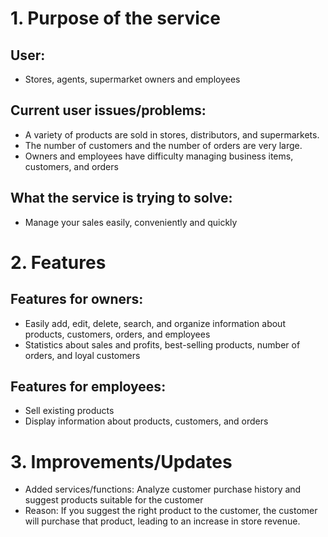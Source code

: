 # 1. Purpose of the service
## User:
+ Stores, agents, supermarket owners and employees
## Current user issues/problems:
+ A variety of products are sold in stores, distributors, and supermarkets.
+ The number of customers and the number of orders are very large.
+ Owners and employees have difficulty managing business items, customers, and orders
## What the service is trying to solve:
+ Manage your sales easily, conveniently and quickly
# 2. Features
## Features for owners:
+ Easily add, edit, delete, search, and organize information about products, customers, orders, and employees
+ Statistics about sales and profits, best-selling products, number of orders, and loyal customers
## Features for employees:
+ Sell existing products
+ Display information about products, customers, and orders
# 3. Improvements/Updates
+ Added services/functions: Analyze customer purchase history and suggest products suitable for the customer
+ Reason: If you suggest the right product to the customer, the customer will purchase that product, leading to an increase in store revenue.
